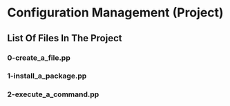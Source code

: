 # Configuration Management (Project)
## List Of Files In The Project

### 0-create_a_file.pp

### 1-install_a_package.pp

### 2-execute_a_command.pp   
